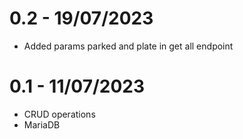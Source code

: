 # 0.2 - 19/07/2023
- Added params parked and plate in get all endpoint

# 0.1 - 11/07/2023
- CRUD operations
- MariaDB

